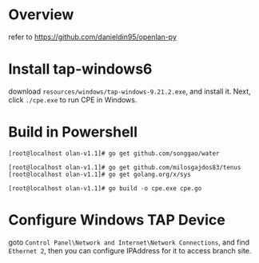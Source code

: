 # Overview 

refer to https://github.com/danieldin95/openlan-py 

# Install tap-windows6

download `resources/windows/tap-windows-9.21.2.exe`, and install it. Next, click `./cpe.exe` to run CPE in Windows. 

# Build in Powershell

    [root@localhost olan-v1.1]# go get github.com/songgao/water

    [root@localhost olan-v1.1]# go get github.com/milosgajdos83/tenus
    [root@localhost olan-v1.1]# go get golang.org/x/sys

    [root@localhost olan-v1.1]# go build -o cpe.exe cpe.go


# Configure Windows TAP Device

goto `Control Panel\Network and Internet\Network Connections`, and find `Ethernet 2`, then you can configure IPAddress for it to access branch site. 


